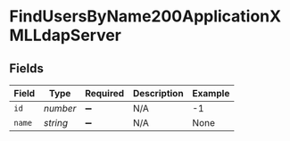 # FindUsersByName200ApplicationXMLLdapServer


## Fields

| Field              | Type               | Required           | Description        | Example            |
| ------------------ | ------------------ | ------------------ | ------------------ | ------------------ |
| `id`               | *number*           | :heavy_minus_sign: | N/A                | -1                 |
| `name`             | *string*           | :heavy_minus_sign: | N/A                | None               |